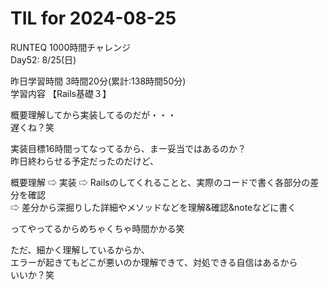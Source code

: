 # TIL for 2024-08-25

RUNTEQ 1000時間チャレンジ  
Day52: 8/25(日)  
  
昨日学習時間 3時間20分(累計:138時間50分)  
学習内容 【Rails基礎３】  

概要理解してから実装してるのだが・・・  
遅くね？笑  

実装目標16時間ってなってるから、まー妥当ではあるのか？  
昨日終わらせる予定だったのだけど、  

概要理解
⇨
実装
⇨
Railsのしてくれることと、実際のコードで書く各部分の差分を確認  
⇨
差分から深掘りした詳細やメソッドなどを理解&確認&noteなどに書く  

ってやってるからめちゃくちゃ時間かかる笑  

ただ、細かく理解しているからか、  
エラーが起きてもどこが悪いのか理解できて、対処できる自信はあるから  
いいか？笑  